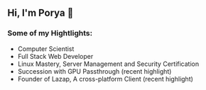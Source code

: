 ## Hi, I'm Porya 👋

### Some of my Hightlights:

- Computer Scientist
- Full Stack Web Developer
- Linux Mastery, Server Management and Security Certification
- Succession with GPU Passthrough (recent highlight)
- Founder of Lazap, A cross-platform Client (recent highlight)
 <br>
